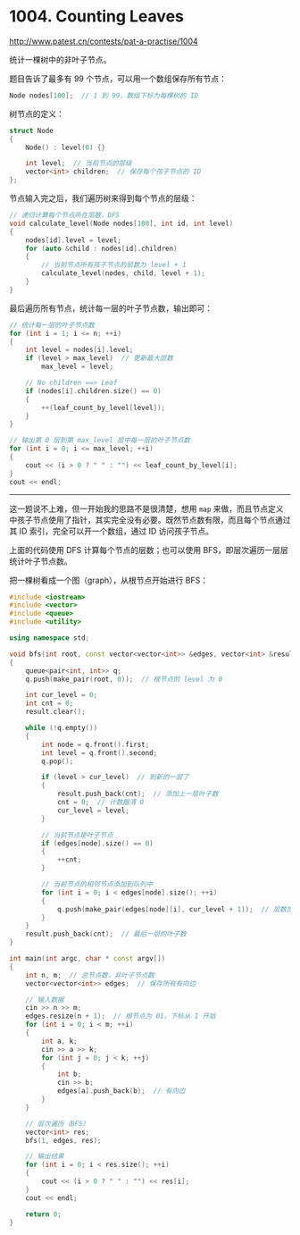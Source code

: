 # 1004. Counting Leaves

http://www.patest.cn/contests/pat-a-practise/1004

统计一棵树中的非叶子节点。

题目告诉了最多有 99 个节点，可以用一个数组保存所有节点：

```cpp
Node nodes[100];  // 1 到 99，数组下标为每棵树的 ID
```

树节点的定义：

```cpp
struct Node
{
    Node() : level(0) {}

    int level;  // 当前节点的层级
    vector<int> children;  // 保存每个孩子节点的 ID
};
```

节点输入完之后，我们遍历树来得到每个节点的层级：

```cpp
// 递归计算每个节点所在层数，DFS
void calculate_level(Node nodes[100], int id, int level)
{
    nodes[id].level = level;
    for (auto &child : nodes[id].children)
    {
        // 当前节点所有孩子节点的层数为 level + 1
        calculate_level(nodes, child, level + 1);
    }
}
```

最后遍历所有节点，统计每一层的叶子节点数，输出即可：

```cpp
// 统计每一层的叶子节点数
for (int i = 1; i <= n; ++i)
{
    int level = nodes[i].level;
    if (level > max_level)  // 更新最大层数
        max_level = level;

    // No children ==> Leaf
    if (nodes[i].children.size() == 0)
    {
        ++(leaf_count_by_level[level]);
    }
}

// 输出第 0 层到第 max_level 层中每一层的叶子节点数
for (int i = 0; i <= max_level; ++i)
{
    cout << (i > 0 ? " " : "") << leaf_count_by_level[i];
}
cout << endl;
```

---

这一题说不上难，但一开始我的思路不是很清楚，想用 `map` 来做，而且节点定义中孩子节点使用了指针，其实完全没有必要。既然节点数有限，而且每个节点通过其 ID 索引，完全可以开一个数组，通过 ID 访问孩子节点。

上面的代码使用 DFS 计算每个节点的层数；也可以使用 BFS，即层次遍历一层层统计叶子节点数。

把一棵树看成一个图（graph），从根节点开始进行 BFS：

```cpp
#include <iostream>
#include <vector>
#include <queue>
#include <utility>

using namespace std;

void bfs(int root, const vector<vector<int>> &edges, vector<int> &result)
{
    queue<pair<int, int>> q;
    q.push(make_pair(root, 0));  // 根节点的 level 为 0

    int cur_level = 0;
    int cnt = 0;
    result.clear();

    while (!q.empty())
    {
        int node = q.front().first;
        int level = q.front().second;
        q.pop();

        if (level > cur_level)  // 到新的一层了
        {
            result.push_back(cnt);  // 添加上一层叶子数
            cnt = 0;  // 计数器清 0 
            cur_level = level;
        }

        // 当前节点是叶子节点
        if (edges[node].size() == 0)
        {
            ++cnt;
        }

        // 当前节点的相邻节点添加到队列中
        for (int i = 0; i < edges[node].size(); ++i)
        {
            q.push(make_pair(edges[node][i], cur_level + 1));  // 层数加 1
        }
    }
    result.push_back(cnt);  // 最后一层的叶子数
}

int main(int argc, char * const argv[])
{
    int n, m;  // 总节点数，非叶子节点数
    vector<vector<int>> edges;  // 保存所有有向边

    // 输入数据
    cin >> n >> m;
    edges.resize(n + 1);  // 根节点为 01，下标从 1 开始
    for (int i = 0; i < m; ++i)
    {
        int a, k;
        cin >> a >> k;
        for (int j = 0; j < k; ++j)
        {
            int b;
            cin >> b;
            edges[a].push_back(b);  // 有向边
        }
    }

    // 层次遍历（BFS）
    vector<int> res;
    bfs(1, edges, res);

    // 输出结果
    for (int i = 0; i < res.size(); ++i)
    {
        cout << (i > 0 ? " " : "") << res[i];
    }
    cout << endl;

    return 0;
}
```